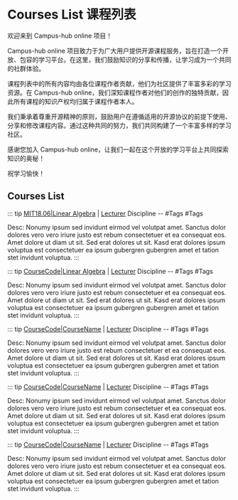 # Courses List 课程列表

欢迎来到 Campus-hub online 项目！

Campus-hub online 项目致力于为广大用户提供开源课程服务，旨在打造一个开放、包容的学习平台。在这里，我们鼓励知识的分享和传播，让学习成为一个共同的社群体验。

课程列表中的所有内容均由各位课程作者贡献，他们为社区提供了丰富多彩的学习资源。在 Campus-hub online，我们深知课程作者对他们的创作的独特贡献，因此所有课程的知识产权均归属于课程作者本人。

我们秉承着尊重开源精神的原则，鼓励用户在遵循适用的开源协议的前提下使用、分享和修改课程内容。通过这种共同的努力，我们共同构建了一个丰富多样的学习社区。

感谢您加入 Campus-hub online，让我们一起在这个开放的学习平台上共同探索知识的奥秘！

祝学习愉快！

## Courses List

::: tip [MIT18.06|Linear Algebra](LinearAlgebra_MIT/index.md) | [Lecturer]()
Discipline -- #Tags #Tags

Desc: Nonumy ipsum sed invidunt eirmod vel volutpat amet. Sanctus dolor dolores vero vero iriure justo est rebum consectetuer et ea consequat eos. Amet dolore ut diam ut sit. Sed erat dolores ut sit. Kasd erat dolores ipsum voluptua est consectetuer ea ipsum gubergren gubergren amet et tation stet invidunt voluptua.
:::

::: tip [CourseCode|Linear Algebra](LinearAlgebra_ZJU/Linear-Algebra_ZJU.md) | [Lecturer]()
Discipline -- #Tags #Tags

Desc: Nonumy ipsum sed invidunt eirmod vel volutpat amet. Sanctus dolor dolores vero vero iriure justo est rebum consectetuer et ea consequat eos. Amet dolore ut diam ut sit. Sed erat dolores ut sit. Kasd erat dolores ipsum voluptua est consectetuer ea ipsum gubergren gubergren amet et tation stet invidunt voluptua.
:::

::: tip [CourseCode|CourseName]() | [Lecturer]()
Discipline -- #Tags #Tags

Desc: Nonumy ipsum sed invidunt eirmod vel volutpat amet. Sanctus dolor dolores vero vero iriure justo est rebum consectetuer et ea consequat eos. Amet dolore ut diam ut sit. Sed erat dolores ut sit. Kasd erat dolores ipsum voluptua est consectetuer ea ipsum gubergren gubergren amet et tation stet invidunt voluptua.
:::

::: tip [CourseCode|CourseName]() | [Lecturer]()
Discipline -- #Tags #Tags

Desc: Nonumy ipsum sed invidunt eirmod vel volutpat amet. Sanctus dolor dolores vero vero iriure justo est rebum consectetuer et ea consequat eos. Amet dolore ut diam ut sit. Sed erat dolores ut sit. Kasd erat dolores ipsum voluptua est consectetuer ea ipsum gubergren gubergren amet et tation stet invidunt voluptua.
:::

::: tip [CourseCode|CourseName]() | [Lecturer]()
Discipline -- #Tags #Tags

Desc: Nonumy ipsum sed invidunt eirmod vel volutpat amet. Sanctus dolor dolores vero vero iriure justo est rebum consectetuer et ea consequat eos. Amet dolore ut diam ut sit. Sed erat dolores ut sit. Kasd erat dolores ipsum voluptua est consectetuer ea ipsum gubergren gubergren amet et tation stet invidunt voluptua.
:::